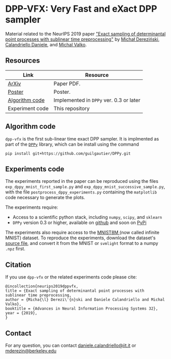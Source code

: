 # DPP-VFX: Very Fast and eXact DPP sampler
Material related to the NeurIPS 2019 paper
["Exact sampling of determinantal point processes with sublinear time preprocessing"](https://arxiv.org/abs/1905.13476)
by [Michał Dereziński](https://users.soe.ucsc.edu/~mderezin/), [Calandriello Daniele](https://scholar.google.com/citations?user=R7c1UMMAAAAJ), and [Michal Valko](http://researchers.lille.inria.fr/~valko/hp/).

## Resources

|Link | Resource|
|---|---|
| [ArXiv](https://arxiv.org/abs/1905.13476) | Paper PDF.
| [Poster](https://github.com/LCSL/dpp-vfx/blob/master/poster.pdf) | Poster.
| [Algorithm code](https://github.com/guilgautier/DPPy) | Implemented in `DPPy` ver. 0.3 or later
| Experiment code | This repository

## Algorithm code
`dpp-vfx` is the first sub-linear time exact DPP sampler. It is implmented
as part of the [`DPPy`](https://github.com/guilgautier/DPPy) library, which
can be install using the command

```
pip install git+https://github.com/guilgautier/DPPy.git
```

## Experiments code
The experiments reported in the paper can be reproduced using the files `exp_dppy_mnist_first_sample.py`
and `exp_dppy_mnist_successive_sample.py`, with the file `postprocess_dppy_experiments.py`
containing the `matplotlib` code necessary to generate the plots.

The experiments require:
* Access to a scientific python stack, including `numpy`, `scipy`, and `sklearn`
* `DPPy` version 0.3 or higher, available on [github](https://github.com/guilgautier/DPPy) and soon on [PyPi](https://pypi.org/project/dppy/)

The experiments also require access to the [MNIST8M ](https://leon.bottou.org/projects/infimnist) (now called infinite MNIST) dataset.
To reproduce the experiments, download the dataset's [source file](https://leon.bottou.org/_media/projects/infimnist.tar.gz),
and convert it from the MNIST or `svmlight` format to a numpy `.npz` first.

## Citation
If you use `dpp-vfx` or the related experiments code please cite:
```
@incollection{neurips2019dppvfx,
title = {Exact sampling of determinantal point processes with sublinear time preprocessing,
author = {Micha{\l} Derezi\'{n}ski and Daniele Calandriello and Michal Valko},
booktitle = {Advances in Neural Information Processing Systems 32},
year = {2019},
}
```

## Contact
For any question, you can contact daniele.calandriello@iit.it or mderezin@berkeley.edu
